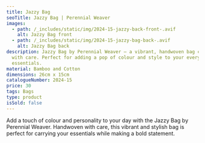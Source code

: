 ```yaml
---
title: Jazzy Bag
seoTitle: Jazzy Bag | Perennial Weaver
images:
  - path: /_includes/static/img/2024-15-jazzy-back-front-.avif
    alt: Jazzy Bag front
  - path: /_includes/static/img/2024-15-jazzy-bag-back-.avif
    alt: Jazzy Bag back
description: Jazzy Bag by Perennial Weaver – a vibrant, handwoven bag crafted
  with care. Perfect for adding a pop of colour and style to your everyday
  essentials.
material: Bamboo and Cotton
dimensions: 26cm x 15cm
catalogueNumber: 2024-15
price: 30
tags: Bags
type: product
isSold: false
---
```

Add a touch of colour and personality to your day with the Jazzy Bag by Perennial Weaver. Handwoven with care, this vibrant and stylish bag is perfect for carrying your essentials while making a bold statement.
